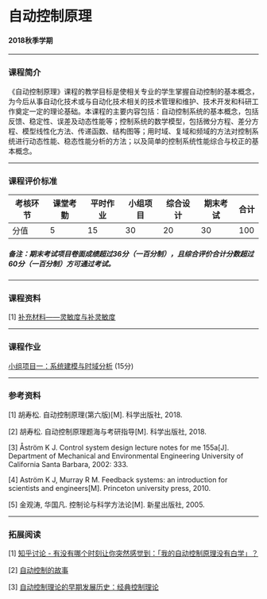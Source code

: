 # 自动控制原理

#### 2018秋季学期

---

### 课程简介

《自动控制原理》课程的教学目标是使相关专业的学生掌握自动控制的基本概念，为今后从事自动化技术或与自动化技术相关的技术管理和维护、技术开发和科研工作奠定一定的理论基础。本课程的主要内容包括：自动控制系统的基本概念，包括反馈、稳定性、误差及动态性能等；控制系统的数学模型，包括微分方程、差分方程、模型线性化方法、传递函数、结构图等；用时域、复域和频域的方法对控制系统进行动态性能、稳态性能分析的方法；以及简单的控制系统性能综合与校正的基本概念。

---

### 课程评价标准

|考核环节 | 课堂考勤 | 平时作业|小组项目|综合设计|期末考试|合计|
|---|---|---|---|---|---|---|
|分值| 5| 15|30|20|30|100|



##### 备注：期末考试项目卷面成绩超过36分（一百分制），且综合评价合计分数超过60分（一百分制）方可通过考试。 

---

### 课程资料


[1] [补充材料——灵敏度与补灵敏度](Materials/Performance_of_Feedback_system.pdf )


---

### 课程作业

 [小组项目一：系统建模与时域分析](Homework/Teamwork_01.md) (15分)
 
---

### 参考资料

[1] 胡寿松. 自动控制原理(第六版)[M]. 科学出版社, 2018.

[2] 胡寿松. 自动控制原理题海与考研指导[M]. 科学出版社, 2018.

[3] Åström K J. Control system design lecture notes for me 155a[J]. Department of Mechanical and Environmental Engineering University of California Santa Barbara, 2002: 333.

[4] Aström K J, Murray R M. Feedback systems: an introduction for scientists and engineers[M]. Princeton university press, 2010.

[5] 金观涛, 华国凡. 控制论与科学方法论[M]. 新星出版社, 2005.



---

### 拓展阅读

[1] [知乎讨论 - 有没有哪个时刻让你突然感觉到：「我的自动控制原理没有白学」？](https://www.zhihu.com/question/63508189)

[2] [自动控制的故事](Reading/自动控制的故事(全集).pdf)

[3] [自动控制理论的早期发展历史：经典控制理论](Reading/自动控制理论的早期发展历史：经典控制理论.pdf)

